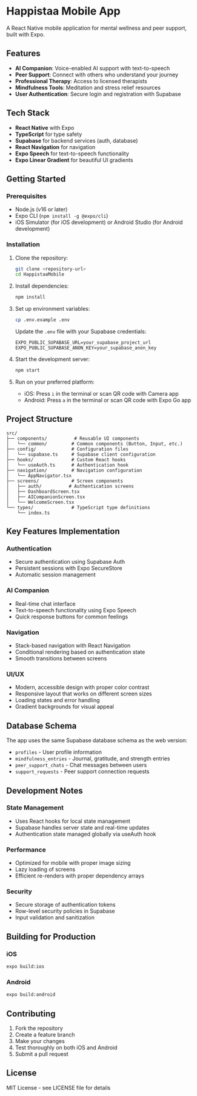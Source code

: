 # Happistaa Mobile App

A React Native mobile application for mental wellness and peer support, built with Expo.

## Features

- **AI Companion**: Voice-enabled AI support with text-to-speech
- **Peer Support**: Connect with others who understand your journey
- **Professional Therapy**: Access to licensed therapists
- **Mindfulness Tools**: Meditation and stress relief resources
- **User Authentication**: Secure login and registration with Supabase

## Tech Stack

- **React Native** with Expo
- **TypeScript** for type safety
- **Supabase** for backend services (auth, database)
- **React Navigation** for navigation
- **Expo Speech** for text-to-speech functionality
- **Expo Linear Gradient** for beautiful UI gradients

## Getting Started

### Prerequisites

- Node.js (v16 or later)
- Expo CLI (`npm install -g @expo/cli`)
- iOS Simulator (for iOS development) or Android Studio (for Android development)

### Installation

1. Clone the repository:
   ```bash
   git clone <repository-url>
   cd HappistaaMobile
   ```

2. Install dependencies:
   ```bash
   npm install
   ```

3. Set up environment variables:
   ```bash
   cp .env.example .env
   ```
   
   Update the `.env` file with your Supabase credentials:
   ```
   EXPO_PUBLIC_SUPABASE_URL=your_supabase_project_url
   EXPO_PUBLIC_SUPABASE_ANON_KEY=your_supabase_anon_key
   ```

4. Start the development server:
   ```bash
   npm start
   ```

5. Run on your preferred platform:
   - iOS: Press `i` in the terminal or scan QR code with Camera app
   - Android: Press `a` in the terminal or scan QR code with Expo Go app

## Project Structure

```
src/
├── components/          # Reusable UI components
│   └── common/         # Common components (Button, Input, etc.)
├── config/             # Configuration files
│   └── supabase.ts     # Supabase client configuration
├── hooks/              # Custom React hooks
│   └── useAuth.ts      # Authentication hook
├── navigation/         # Navigation configuration
│   └── AppNavigator.tsx
├── screens/            # Screen components
│   ├── auth/          # Authentication screens
│   ├── DashboardScreen.tsx
│   ├── AICompanionScreen.tsx
│   └── WelcomeScreen.tsx
└── types/              # TypeScript type definitions
    └── index.ts
```

## Key Features Implementation

### Authentication
- Secure authentication using Supabase Auth
- Persistent sessions with Expo SecureStore
- Automatic session management

### AI Companion
- Real-time chat interface
- Text-to-speech functionality using Expo Speech
- Quick response buttons for common feelings

### Navigation
- Stack-based navigation with React Navigation
- Conditional rendering based on authentication state
- Smooth transitions between screens

### UI/UX
- Modern, accessible design with proper color contrast
- Responsive layout that works on different screen sizes
- Loading states and error handling
- Gradient backgrounds for visual appeal

## Database Schema

The app uses the same Supabase database schema as the web version:

- `profiles` - User profile information
- `mindfulness_entries` - Journal, gratitude, and strength entries
- `peer_support_chats` - Chat messages between users
- `support_requests` - Peer support connection requests

## Development Notes

### State Management
- Uses React hooks for local state management
- Supabase handles server state and real-time updates
- Authentication state managed globally via useAuth hook

### Performance
- Optimized for mobile with proper image sizing
- Lazy loading of screens
- Efficient re-renders with proper dependency arrays

### Security
- Secure storage of authentication tokens
- Row-level security policies in Supabase
- Input validation and sanitization

## Building for Production

### iOS
```bash
expo build:ios
```

### Android
```bash
expo build:android
```

## Contributing

1. Fork the repository
2. Create a feature branch
3. Make your changes
4. Test thoroughly on both iOS and Android
5. Submit a pull request

## License

MIT License - see LICENSE file for details